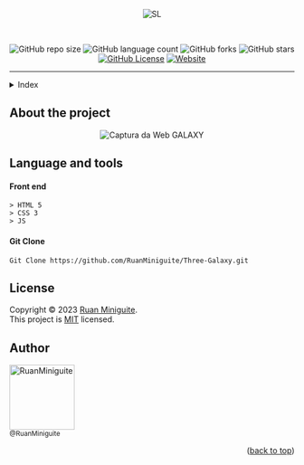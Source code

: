 <!--  
  Ruan Pezzin Miniguite
  V. 3.0
-->


<!-- ============== HEADER ============== -->
<div align="center" id="header">

 ![SL](https://github.com/RuanMiniguite/Three-Galaxy/assets/82480542/123c7e1f-e34a-4d86-bb48-9cf3cadeeac0)

  <br>

  ![GitHub repo size][GitHub repo size-shields]
  ![GitHub language count][GitHub language count-shields]
  ![GitHub forks][GitHub forks-shields]
  ![GitHub stars][GitHub stars-shields]
  [![GitHub License][GitHub License-shields]][GitHub License-link]
  [![Website][Website-shields]][Website-link]
  
</div>

---

<!-- ===== INDEX ===== -->
<details>
  <summary>Index</summary>
  <ol>
    <li><a href="#about-the-project">About The Project</a></li>
    <li><a href="#language-and-tools">Language and tools</a></li>
    <li><a href="#installation">Installation</a></li>
    <li><a href="#license">License</a></li>
    <li><a href="#author">Author</a></li>
  </ol>
</details>



<!-- ============== ABOUT ============== -->
## About the project

<div align="center">

  ![Captura da Web GALAXY](https://github.com/RuanMiniguite/Three-Galaxy/assets/82480542/7c8da9ed-2374-43fb-bf73-e22260ecb8c0)


  <!-- [![Site][Site-shields]][Site-link] -->
</div>



<!-- ============== LANGUAGE ============== -->
## Language and tools

#### Front end
```
> HTML 5
> CSS 3
> JS
```

#### Git Clone
```
Git Clone https://github.com/RuanMiniguite/Three-Galaxy.git
```



<!-- ============== LICENSE ============== -->
## License

Copyright © 2023 [Ruan Miniguite](https://github.com/RuanMiniguite).<br />
This project is [MIT][GitHub License-link] licensed.



<!-- ============== AUTHOR ============== -->
## Author

[<img alt="RuanMiniguite" src="https://github.com/RuanMiniguite.png?size=330" width="115"><br><sub>@RuanMiniguite</sub>](https://github.com/RuanMiniguite)

<p align="right">(<a href="#header">back to top</a>)</p>




<!-- ============== LINKs ============== -->
<!-- Alterar link -->
[Site-link]: https://github.com/RuanMiniguite/Template-Readme
[GitHub License-link]: https://github.com/RuanMiniguite/Template-Readme/blob/fe381e528da59c829814c405ef7287b10a1a15ab/LICENSE

<!-- Alterar caminho para repositorio [Template-Readme] -->
[GitHub repo size-shields]: https://img.shields.io/github/repo-size/RuanMiniguite/Three-Galaxy?style=for-the-badge&color=292929
[GitHub language count-shields]: https://img.shields.io/github/languages/count/RuanMiniguite/Three-Galaxy?style=for-the-badge&color=292929
[GitHub forks-shields]: https://img.shields.io/github/forks/RuanMiniguite/Three-Galaxy?style=for-the-badge&color=292929
[GitHub stars-shields]: https://img.shields.io/github/stars/RuanMiniguite/Three-Galaxy?style=for-the-badge&color=292929

<!-- Permalink Shields-->
[GitHub License-shields]: https://img.shields.io/cocoapods/l/m?down_color=292929&up_color=292929&color=292929&style=for-the-badge
[Site-shields]: https://img.shields.io/badge/Site-Live-292929?style=for-the-badge&logo=web&logoColor=white
[Website-link]: https://github.com/RuanMiniguite/Commit-Message
[Website-shields]: https://img.shields.io/website?down_color=292929&down_message=404&style=for-the-badge&logo=github&up_color=292929&up_message=Commit&url=https%3A%2F%2Fgithub.com%2FRuanMiniguite%2FCommit-Message
